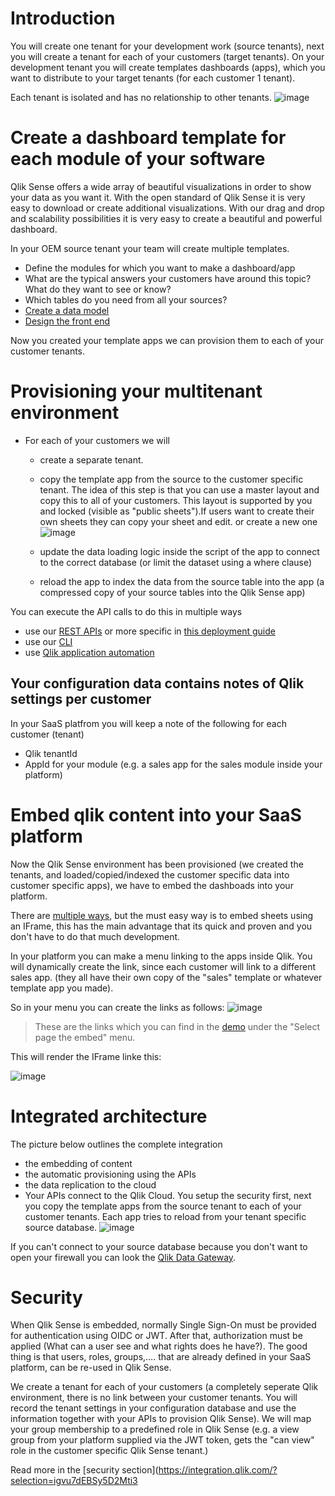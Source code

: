 # Introduction

You will create one tenant for your development work (source tenants), next you will create a tenant for each of your customers (target tenants). On your development tenant you will create templates dashboards (apps), which you want to distribute to your target tenants (for each customer 1 tenant).

Each tenant is isolated and has no relationship to other tenants. 
![image](https://user-images.githubusercontent.com/12411165/236406238-e6bc5f15-5d44-4bc8-9f66-5a5881f44425.png)


# Create a dashboard template for each module of your software
Qlik Sense offers a wide array of beautiful visualizations in order to show your data as you want it. With the open standard of Qlik Sense it is very easy to download or create additional visualizations. 
With our drag and drop and scalability possibilities it is very easy to create a beautiful and powerful dashboard.

In your OEM source tenant your team will create multiple templates.
* Define the modules for which you want to make a dashboard/app
* What are the typical answers your customers have around this topic? What do they want to see or know?
* Which tables do you need from all your sources?
* [Create a data model](https://learning.qlik.com/pluginfile.php/99033/mod_resource/content/9/Load_Data/Load_Data.html)
* [Design the front end](https://youtu.be/u54qqmRQ16w?t=61)

Now you created your template apps we can provision them to each of your customer tenants.

# Provisioning your multitenant environment
* For each of your customers we will 
  * create a separate tenant. 
  * copy the template app from the source to the customer specific tenant. The idea of this step is that you can use a master layout and copy this to all of your customers. This layout is supported by you and locked (visible as "public sheets").If users want to create their own sheets they can copy your sheet and edit. or create a new one ![image](https://user-images.githubusercontent.com/12411165/236413583-a8832390-b82d-40a5-b08e-9e556dc45b78.png)

  * update the data loading logic inside the script of the app to connect to the correct database (or limit the dataset using a where clause)
  * reload the app to index the data from the source table into the app (a compressed copy of your source tables into the Qlik Sense app)

You can execute the API calls to do this in multiple ways
* use our [REST APIs](https://integration.qlik.com/?selection=iMxYBXhjSijBw9Rp4) or more specific in [this deployment guide](https://qlik.dev/manage/platform-operations/overview)
* use our [CLI](https://qlik.dev/toolkits/qlik-cli)
* use [Qlik application automation](https://integration.qlik.com/?selection=EeA3BBpZzZfGGPnQs)

## Your configuration data contains notes of Qlik settings per customer
In your SaaS platfrom you will keep a note of the following for each customer (tenant)
* Qlik tenantId
* AppId for your module (e.g. a sales app for the sales module inside your platform)

# Embed qlik content into your SaaS platform
Now the Qlik Sense environment has been provisioned (we created the tenants, and loaded/copied/indexed the customer specific data into customer specific apps), we have to embed the dashboads into your platform. 

There are [multiple ways](https://integration.qlik.com/?selection=qxT68oNhfBA8Nxz35), but the must easy way is to embed sheets using an IFrame, this has the main advantage that its quick and proven and you don't have to do that much development. 

In your platform you can make a menu linking to the apps inside Qlik. You will dynamically create the link, since each customer will link to a different sales app. (they all have their own copy of the "sales" template or whatever template app you made).

So in your menu you can create the links as follows:
![image](https://user-images.githubusercontent.com/12411165/236432587-ab1d2a41-a5c0-428f-9586-8a50a35a8f4e.png)
>These are the links which you can find in the [demo](https://integrationdemo2.qlik.com/) under the "Select page the embed" menu.

This will render the IFrame linke this:

![image](https://user-images.githubusercontent.com/12411165/236431992-4db8b92a-075e-486a-baed-eed363a3062a.png)

# Integrated architecture

The picture below outlines the complete integration

- the embedding of content
- the automatic provisioning using the APIs
- the data replication to the cloud
- Your APIs connect to the Qlik Cloud. You setup the security first, next you copy the template apps from the source tenant to each of your customer tenants. Each app tries to reload from your tenant specific source database. 
![image](https://user-images.githubusercontent.com/12411165/236435583-e13bb7ba-63ab-41ea-86d4-37900b3fb7f9.png)

If you can't connect to your source database because you don't want to open your firewall you can look the [Qlik Data Gateway](https://integration.qlik.com/?selection=6tnPFkfYjncwiQ4Ea).

# Security

When Qlik Sense is embedded, normally Single Sign-On must be provided for authentication using OIDC or JWT. After that, authorization must be applied (What can a user see and what rights does he have?). The good thing is that users, roles, groups,…. that are already defined in your SaaS platform, can be re-used in Qlik Sense.

We create a tenant for each of your customers (a completely seperate Qlik environment, there is no link between your customer tenants. You will record the tenant settings in your configuration database and use the information together with your APIs to provision Qlik Sense).
We will map your group membership to a predefined role in Qlik Sense (e.g. a view group from your platform supplied via the JWT token, gets the "can view" role in the customer specific Qlik Sense tenant.)

Read more in the [security section](https://integration.qlik.com/?selection=igvu7dEBSy5D2Mti3




